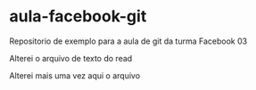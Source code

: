 # aula-facebook-git
Repositorio de exemplo para a aula de git da turma Facebook 03

Alterei o arquivo de texto do read

Alterei mais uma vez aqui o arquivo

